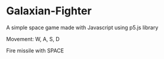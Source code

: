 # Galaxian-Fighter
 A simple space game made with Javascript using p5.js library
 
 Movement:
 W, A, S, D
 
 Fire missile with SPACE
